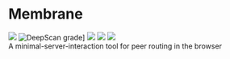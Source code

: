 # Membrane
![](https://api.codiga.io/project/33828/score/svg)
![DeepScan grade](https://deepscan.io/api/teams/18342/projects/21669/branches/628879/badge/grade.svg)]
![](https://img.shields.io/github/license/JerichoJS/membrane?color=blue&label=License)
![](https://img.shields.io/github/languages/code-size/JerichoJS/membrane?color=%20%23d0a011%20&label=Raw%20Code%20Size) 
[![](https://img.shields.io/website?down_color=%23D0342C&down_message=Offline&label=Website%20Status&up_color=%23e8daef&up_message=Operational&url=https%3A%2F%2Fmembra.ne)](https://membra.ne)
</br>
A minimal-server-interaction tool for peer routing in the browser
